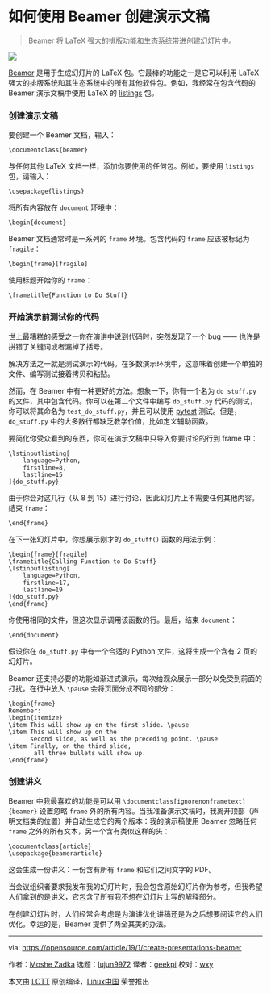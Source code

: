 [#]: collector: (lujun9972)
[#]: translator: (geekpi)
[#]: reviewer: (wxy)
[#]: publisher: (wxy)
[#]: url: (https://linux.cn/article-10439-1.html)
[#]: subject: (How to create presentations with Beamer)
[#]: via: (https://opensource.com/article/19/1/create-presentations-beamer)
[#]: author: (Moshe Zadka https://opensource.com/users/moshez)

如何使用 Beamer 创建演示文稿
======

> Beamer 将 LaTeX 强大的排版功能和生态系统带进创建幻灯片中。

![](https://opensource.com/sites/default/files/styles/image-full-size/public/lead-images/bus_presentation.png?itok=CQeyO61b)

[Beamer][1] 是用于生成幻灯片的 LaTeX 包。它最棒的功能之一是它可以利用 LaTeX 强大的排版系统和其生态系统中的所有其他软件包。例如，我经常在包含代码的 Beamer 演示文稿中使用 LaTeX 的 [listings][2] 包。

### 创建演示文稿

要创建一个 Beamer 文档，输入：

```
\documentclass{beamer}
```

与任何其他 LaTeX 文档一样，添加你要使用的任何包。例如，要使用 `listings` 包，请输入：

```
\usepackage{listings}
```

将所有内容放在 `document` 环境中：

```
\begin{document}
```

Beamer 文档通常时是一系列的 `frame` 环境。包含代码的 `frame` 应该被标记为 `fragile`：

```
\begin{frame}[fragile]
```

使用标题开始你的 `frame`：

```
\frametitle{Function to Do Stuff}
```

### 开始演示前测试你的代码

世上最糟糕的感受之一你在演讲中说到代码时，突然发现了一个 bug —— 也许是拼错了关键词或者漏掉了括号。

解决方法之一就是测试演示的代码。在多数演示环境中，这意味着创建一个单独的文件、编写测试接着拷贝和粘贴。

然而，在 Beamer 中有一种更好的方法。想象一下，你有一个名为 `do_stuff.py` 的文件，其中包含代码。你可以在第二个文件中编写 `do_stuff.py` 代码的测试，你可以将其命名为 `test_do_stuff.py`，并且可以使用 [pytest][3] 测试。但是，`do_stuff.py` 中的大多数行都缺乏教学价值，比如定义辅助函数。

要简化你受众看到的东西，你可在演示文稿中只导入你要讨论的行到 frame 中：

```
\lstinputlisting[
    language=Python,
    firstline=8,
    lastline=15
]{do_stuff.py}
```

由于你会对这几行（从 8 到 15）进行讨论，因此幻灯片上不需要任何其他内容。结束 `frame`：

```
\end{frame}
```

在下一张幻灯片中，你想展示刚才的 `do_stuff()` 函数的用法示例：

```
\begin{frame}[fragile]
\frametitle{Calling Function to Do Stuff}
\lstinputlisting[
    language=Python,
    firstline=17,
    lastline=19
]{do_stuff.py}
\end{frame}
```

你使用相同的文件，但这次显示调用该函数的行。最后，结束 `document`：

```
\end{document}
```

假设你在 `do_stuff.py` 中有一个合适的 Python 文件，这将生成一个含有 2 页的幻灯片。

Beamer 还支持必要的功能如渐进式演示，每次给观众展示一部分以免受到前面的打扰。在行中放入 `\pause` 会将页面分成不同的部分：

```
\begin{frame}
Remember:
\begin{itemize}
\item This will show up on the first slide. \pause
\item This will show up on the
      second slide, as well as the preceding point. \pause
\item Finally, on the third slide,
       all three bullets will show up.
\end{frame}
```

### 创建讲义

Beamer 中我最喜欢的功能是可以用 `\documentclass[ignorenonframetext]{beamer}` 设置忽略 `frame` 外的所有内容。当我准备演示文稿时，我离开顶部（声明文档类的位置）并自动生成它的两个版本：我的演示稿使用 Beamer 忽略任何 `frame` 之外的所有文本，另一个含有类似这样的头：

```
\documentclass{article}
\usepackage{beamerarticle}
```

这会生成一份讲义：一份含有所有 `frame` 和它们之间文字的 PDF。

当会议组织者要求我发布我的幻灯片时，我会包含原始幻灯片作为参考，但我希望人们拿到的是讲义，它包含了所有我不想在幻灯片上写的解释部分。

在创建幻灯片时，人们经常会考虑是为演讲优化讲稿还是为之后想要阅读它的人们优化。幸运的是，Beamer 提供了两全其美的办法。

--------------------------------------------------------------------------------

via: https://opensource.com/article/19/1/create-presentations-beamer

作者：[Moshe Zadka][a]
选题：[lujun9972][b]
译者：[geekpi](https://github.com/geekpi)
校对：[wxy](https://github.com/wxy)

本文由 [LCTT](https://github.com/LCTT/TranslateProject) 原创编译，[Linux中国](https://linux.cn/) 荣誉推出

[a]: https://opensource.com/users/moshez
[b]: https://github.com/lujun9972
[1]: https://www.overleaf.com/learn/latex/Beamer
[2]: https://www.overleaf.com/learn/latex/Code_listing
[3]: https://docs.pytest.org/en/latest/

